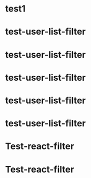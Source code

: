 # test1
# test-user-list-filter
# test-user-list-filter
# test-user-list-filter
# test-user-list-filter
# test-user-list-filter
# Test-react-filter
# Test-react-filter
